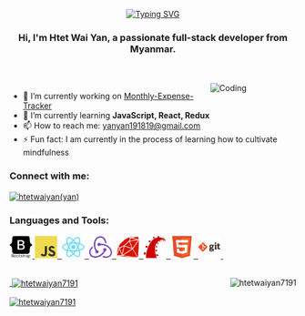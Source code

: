 <p align="center">
  <a href="https://git.io/typing-svg">
    <img src="https://readme-typing-svg.demolab.com?font=Fira+Code&duration=2000&pause=1000&color=26CFFF&center=true&vCenter=true&width=435&lines=I+am+Htet+Wai+Yan+(+yan+yan+);Full+Stack+Developer+from+Myanmar" alt="Typing SVG">
  </a>
</p>

<h3 align="center">
  Hi, I'm Htet Wai Yan, a passionate full-stack developer from Myanmar.
</h3>
<br><br>

<img align="right" alt="Coding" width="30%" src="https://dxbcode.com/assets/images/index-meta.gif">

- 🔭 I’m currently working on [Monthly-Expense-Tracker](https://github.com/HtetWaiYan7191/monthly-expense-tracker)
- 🌱 I’m currently learning **JavaScript, React, Redux**
- 📫 How to reach me: [yanyan191819@gmail.com](mailto:yanyan191819@gmail.com)
- ⚡ Fun fact: I am currently in the process of learning how to cultivate mindfulness

<h3 align="left">Connect with me:</h3>
<p align="left">
  <a href="https://linkedin.com/in/htetwaiyan(yan)" target="_blank">
    <img align="center" src="https://raw.githubusercontent.com/rahuldkjain/github-profile-readme-generator/master/src/images/icons/Social/linked-in-alt.svg" alt="htetwaiyan(yan)" height="30" width="40">
  </a>
</p>

<h3 align="left">Languages and Tools:</h3>
<p align="left">
  <a href="https://getbootstrap.com" target="_blank" rel="noreferrer">
    <img src="https://raw.githubusercontent.com/devicons/devicon/master/icons/bootstrap/bootstrap-plain-wordmark.svg" alt="bootstrap" width="40" height="40">
  <img src="https://github.com/devicons/devicon/blob/master/icons/javascript/javascript-original.svg" title="JavaScript" alt="JavaScript" width="40" height="40"/>&nbsp;
  <img src="https://github.com/devicons/devicon/blob/master/icons/react/react-original.svg" title="React" alt="React" width="40" height="40"/>&nbsp;
  <img src="https://github.com/devicons/devicon/blob/master/icons/redux/redux-original.svg" title="Redux" alt="Redux " width="40" height="40"/>&nbsp;
  <img src="https://github.com/devicons/devicon/blob/master/icons/ruby/ruby-plain.svg" title="Ruby" alt="Ruby" width="40" height="40"/>&nbsp;
  <img src="https://github.com/devicons/devicon/blob/master/icons/rails/rails-plain.svg" title="Rails" alt="Rails" width="40" height="40"/>&nbsp;
  <img src="https://github.com/devicons/devicon/blob/master/icons/html5/html5-original.svg" title="HTML5" alt="HTML" width="40" height="40"/>&nbsp;
  <img src="https://github.com/devicons/devicon/blob/master/icons/git/git-original-wordmark.svg" title="Git" alt="Git" width="40" height="40"/>&nbsp;
<br><br>
 <p align="right">
  <img align="right" src="https://github-readme-stats.vercel.app/api/top-langs?username=htetwaiyan7191&show_icons=true&locale=en&layout=compact&theme=tokyonight" alt="htetwaiyan7191">
</p>

<p>&nbsp;<img align="center" src="https://github-readme-stats.vercel.app/api?username=htetwaiyan7191&show_icons=true&locale=en&theme=tokyonight" alt="htetwaiyan7191" /></p>

<p><img align="center" src="https://github-readme-streak-stats.herokuapp.com/?user=htetwaiyan7191&theme=tokyonight" alt="htetwaiyan7191" /></p>

